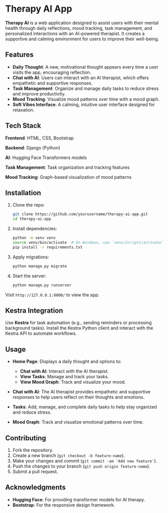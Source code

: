 
# **Therapy AI App**

**Therapy AI** is a web application designed to assist users with their mental health through daily reflections, mood tracking, task management, and personalized interactions with an AI-powered therapist. It creates a supportive and calming environment for users to improve their well-being.

## **Features**

- **Daily Thought**: A new, motivational thought appears every time a user visits the app, encouraging reflection.
- **Chat with AI**: Users can interact with an AI therapist, which offers empathetic and supportive responses.
- **Task Management**: Organize and manage daily tasks to reduce stress and improve productivity.
- **Mood Tracking**: Visualize mood patterns over time with a mood graph.
- **Soft Vibes Interface**: A calming, intuitive user interface designed for relaxation.

## **Tech Stack**
**Frontend**: HTML, CSS, Bootstrap

**Backend**: Django (Python)

**AI**: Hugging Face Transformers models

**Task Management**: Task organization and tracking features

**Mood Tracking**: Graph-based visualization of mood patterns


## **Installation**

1. Clone the repo:
   ```bash
   git clone https://github.com/yourusername/therapy-ai-app.git
   cd therapy-ai-app
   ```

2. Install dependencies:
   ```bash
   python -m venv venv
   source venv/bin/activate  # On Windows, use `venv\Scripts\activate`
   pip install -r requirements.txt
   ```

3. Apply migrations:
   ```bash
   python manage.py migrate
   ```

4. Start the server:
   ```bash
   python manage.py runserver
   ```

Visit `http://127.0.0.1:8000/` to view the app.

## **Kestra Integration**

Use **Kestra** for task automation (e.g., sending reminders or processing background tasks). Install the Kestra Python client and interact with the Kestra API to automate workflows.

## **Usage**

- **Home Page**: Displays a daily thought and options to:
  - **Chat with AI**: Interact with the AI therapist.
  - **View Tasks**: Manage and track your tasks.
  - **View Mood Graph**: Track and visualize your mood.

- **Chat with AI**: The AI therapist provides empathetic and supportive responses to help users reflect on their thoughts and emotions.
- **Tasks**: Add, manage, and complete daily tasks to help stay organized and reduce stress.
- **Mood Graph**: Track and visualize emotional patterns over time.

## **Contributing**

1. Fork the repository.
2. Create a new branch (`git checkout -b feature-name`).
3. Make your changes and commit (`git commit -am 'Add new feature'`).
4. Push the changes to your branch (`git push origin feature-name`).
5. Submit a pull request.

## **Acknowledgments**

- **Hugging Face**: For providing transformer models for AI therapy.
- **Bootstrap**: For the responsive design framework.

